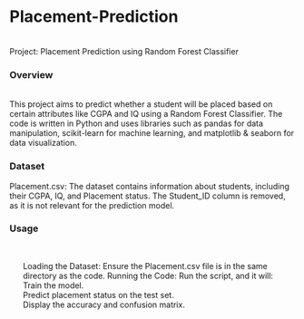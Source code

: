 # Placement-Prediction
<br/>
Project: Placement Prediction using Random Forest Classifier
<br/>
<h3>Overview</h3> 
<br/>
This project aims to predict whether a student will be placed based on certain attributes like CGPA and IQ using a Random Forest Classifier. The code is written in Python and uses libraries such as pandas for data manipulation, scikit-learn for machine learning, and matplotlib & seaborn for data visualization.
<br/>
<h3>Dataset</h3>
Placement.csv: The dataset contains information about students, including their CGPA, IQ, and Placement status.
The Student_ID column is removed, as it is not relevant for the prediction model.
<br/>
<h3>Usage</h3> 
<br/>
<ul>  
Loading the Dataset: Ensure the Placement.csv file is in the same directory as the code.
Running the Code: Run the script, and it will:<br/>
Train the model.<br/>
Predict placement status on the test set.<br/>
Display the accuracy and confusion matrix.
</ul>
